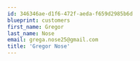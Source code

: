 ```yaml
---
id: 346346ae-d1f6-472f-aeda-f659d2985b6d
blueprint: customers
first_name: Gregor
last_name: Nose
email: grega.nose25@gmail.com
title: 'Gregor Nose'
---
```

